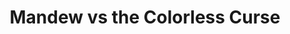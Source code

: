 ---
title: "Mandew vs the Colorless Curse"
download: ""
shortdesc: "Mandew has been trapped in a strange world void of colour and must fight his way out. Guided by the mysterious wizard trapped in light form, LengthenedMudTea, Mandew gathers the four golden consoles to open the way home. Could there be more to this mysterious world than meets the eye?"
---
